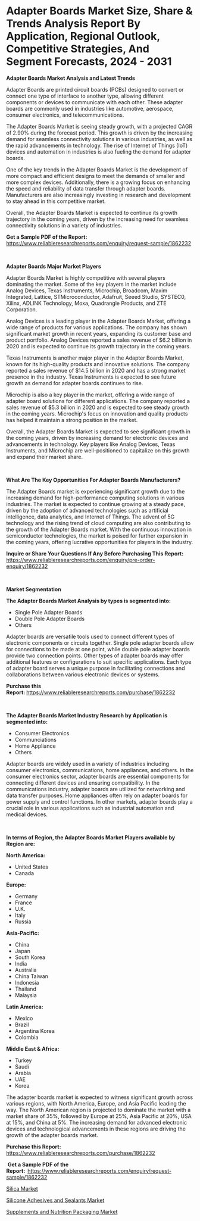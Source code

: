 <p><h1>Adapter Boards Market Size, Share & Trends Analysis Report By Application, Regional Outlook, Competitive Strategies, And Segment Forecasts, 2024 - 2031</h1></p><p><strong>Adapter Boards Market Analysis and Latest Trends</strong></p>
<p><p>Adapter Boards are printed circuit boards (PCBs) designed to convert or connect one type of interface to another type, allowing different components or devices to communicate with each other. These adapter boards are commonly used in industries like automotive, aerospace, consumer electronics, and telecommunications.</p><p>The Adapter Boards Market is seeing steady growth, with a projected CAGR of 2.90% during the forecast period. This growth is driven by the increasing demand for seamless connectivity solutions in various industries, as well as the rapid advancements in technology. The rise of Internet of Things (IoT) devices and automation in industries is also fueling the demand for adapter boards.</p><p>One of the key trends in the Adapter Boards Market is the development of more compact and efficient designs to meet the demands of smaller and more complex devices. Additionally, there is a growing focus on enhancing the speed and reliability of data transfer through adapter boards. Manufacturers are also increasingly investing in research and development to stay ahead in this competitive market.</p><p>Overall, the Adapter Boards Market is expected to continue its growth trajectory in the coming years, driven by the increasing need for seamless connectivity solutions in a variety of industries.</p></p>
<p><strong>Get a Sample PDF of the Report:&nbsp;</strong> <a href="https://www.reliableresearchreports.com/enquiry/request-sample/1862232">https://www.reliableresearchreports.com/enquiry/request-sample/1862232</a></p>
<p>&nbsp;</p>
<p><strong>Adapter Boards Major Market Players</strong></p>
<p><p>Adapter Boards Market is highly competitive with several players dominating the market. Some of the key players in the market include Analog Devices, Texas Instruments, Microchip, Broadcom, Maxim Integrated, Lattice, STMicroconductor, Adafruit, Seeed Studio, SYSTEC0, Xilinx, ADLINK Technology, Moxa, Quadrangle Products, and ZTE Corporation.</p><p>Analog Devices is a leading player in the Adapter Boards Market, offering a wide range of products for various applications. The company has shown significant market growth in recent years, expanding its customer base and product portfolio. Analog Devices reported a sales revenue of $6.2 billion in 2020 and is expected to continue its growth trajectory in the coming years.</p><p>Texas Instruments is another major player in the Adapter Boards Market, known for its high-quality products and innovative solutions. The company reported a sales revenue of $14.5 billion in 2020 and has a strong market presence in the industry. Texas Instruments is expected to see future growth as demand for adapter boards continues to rise.</p><p>Microchip is also a key player in the market, offering a wide range of adapter board solutions for different applications. The company reported a sales revenue of $5.3 billion in 2020 and is expected to see steady growth in the coming years. Microchip's focus on innovation and quality products has helped it maintain a strong position in the market.</p><p>Overall, the Adapter Boards Market is expected to see significant growth in the coming years, driven by increasing demand for electronic devices and advancements in technology. Key players like Analog Devices, Texas Instruments, and Microchip are well-positioned to capitalize on this growth and expand their market share.</p></p>
<p>&nbsp;</p>
<p><strong>What Are The Key Opportunities For Adapter Boards Manufacturers?</strong></p>
<p><p>The Adapter Boards market is experiencing significant growth due to the increasing demand for high-performance computing solutions in various industries. The market is expected to continue growing at a steady pace, driven by the adoption of advanced technologies such as artificial intelligence, data analytics, and Internet of Things. The advent of 5G technology and the rising trend of cloud computing are also contributing to the growth of the Adapter Boards market. With the continuous innovation in semiconductor technologies, the market is poised for further expansion in the coming years, offering lucrative opportunities for players in the industry.</p></p>
<p><strong>Inquire or Share Your Questions If Any Before Purchasing This Report:</strong> <a href="https://www.reliableresearchreports.com/enquiry/pre-order-enquiry/1862232">https://www.reliableresearchreports.com/enquiry/pre-order-enquiry/1862232</a></p>
<p>&nbsp;</p>
<p><strong>Market Segmentation</strong></p>
<p><strong>The Adapter Boards Market Analysis by types is segmented into:</strong></p>
<p><ul><li>Single Pole Adapter Boards</li><li>Double Pole Adapter Boards</li><li>Others</li></ul></p>
<p><p>Adapter boards are versatile tools used to connect different types of electronic components or circuits together. Single pole adapter boards allow for connections to be made at one point, while double pole adapter boards provide two connection points. Other types of adapter boards may offer additional features or configurations to suit specific applications. Each type of adapter board serves a unique purpose in facilitating connections and collaborations between various electronic devices or systems.</p></p>
<p><strong>Purchase this Report:&nbsp;</strong><a href="https://www.reliableresearchreports.com/purchase/1862232">https://www.reliableresearchreports.com/purchase/1862232</a></p>
<p>&nbsp;</p>
<p><strong>The Adapter Boards Market Industry Research by Application is segmented into:</strong></p>
<p><ul><li>Consumer Electronics</li><li>Communciations</li><li>Home Appliance</li><li>Others</li></ul></p>
<p><p>Adapter boards are widely used in a variety of industries including consumer electronics, communications, home appliances, and others. In the consumer electronics sector, adapter boards are essential components for connecting different devices and ensuring compatibility. In the communications industry, adapter boards are utilized for networking and data transfer purposes. Home appliances often rely on adapter boards for power supply and control functions. In other markets, adapter boards play a crucial role in various applications such as industrial automation and medical devices.</p></p>
<p>&nbsp;</p>
<p><strong>In terms of Region, the Adapter Boards Market Players available by Region are:</strong></p>
<p>
    <p> <strong> North America: </strong>
        <ul>
            <li>United States</li>
            <li>Canada</li>
        </ul>
        </p> 
    <p> <strong> Europe: </strong>
        <ul>
            <li>Germany</li>
            <li>France</li>
            <li>U.K.</li>
            <li>Italy</li>
            <li>Russia</li>
        </ul>
        </p> 
    <p> <strong> Asia-Pacific: </strong>
        <ul>
            <li>China</li>
            <li>Japan</li>
            <li>South Korea</li>
            <li>India</li>
            <li>Australia</li>
            <li>China Taiwan</li>
            <li>Indonesia</li>
            <li>Thailand</li>
            <li>Malaysia</li>
        </ul>
        </p> 
    <p> <strong> Latin America: </strong>
        <ul>
            <li>Mexico</li>
            <li>Brazil</li>
            <li>Argentina Korea</li>
            <li>Colombia</li>
        </ul>
        </p> 
    <p> <strong> Middle East & Africa: </strong>
        <ul>
            <li>Turkey</li>
            <li>Saudi</li>
            <li>Arabia</li>
            <li>UAE</li>
            <li>Korea</li>
        </ul>
    </p>
    </p>
<p><p>The adapter boards market is expected to witness significant growth across various regions, with North America, Europe, and Asia Pacific leading the way. The North American region is projected to dominate the market with a market share of 35%, followed by Europe at 25%, Asia Pacific at 20%, USA at 15%, and China at 5%. The increasing demand for advanced electronic devices and technological advancements in these regions are driving the growth of the adapter boards market.</p></p>
<p><strong>Purchase this Report: </strong><a href="https://www.reliableresearchreports.com/purchase/1862232">https://www.reliableresearchreports.com/purchase/1862232</a></p>
<p>&nbsp;<strong>Get a Sample PDF of the Report:&nbsp;&nbsp;</strong><a href="https://www.reliableresearchreports.com/enquiry/request-sample/1862232">https://www.reliableresearchreports.com/enquiry/request-sample/1862232</a></p>
<p><strong></strong></p>
<p><p><a href="https://faithful-glue-af3.notion.site/Silica-Market-Analysis-and-Market-Size-Global-Industry-Overview-Market-Segmentation-and-Forecast--d3842aaf578d4563a316dbe6d6b29688">Silica Market</a></p><p><a href="https://angry-finch-aaf.notion.site/Silicone-Adhesives-and-Sealants-Market-Size-Reflecting-a-Forecast-Till-2031-Market-By-Type-By-Appl-a024a24d42b349cfb70096d39b55721d">Silicone Adhesives and Sealants Market</a></p><p><a href="https://chivalrous-flock-a86.notion.site/Supplements-and-Nutrition-Packaging-Market-Growth-Market-Trends-COVID-19-Impact-and-Forecasts-for-6cb8eaecb06943e0b57ae11056eb8df6">Supplements and Nutrition Packaging Market</a></p></p>
